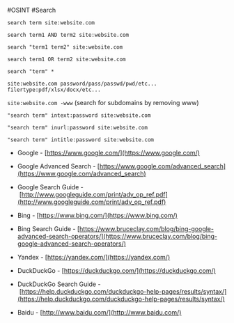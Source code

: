 #OSINT #Search

`search term site:website.com`

`search term1 AND term2 site:website.com`

`search "term1 term2" site:website.com`

`search term1 OR term2 site:website.com`

`search "term" *`

`site:website.com password/pass/passwd/pwd/etc... filertype:pdf/xlsx/docx/etc...`

`site:website.com -www`                    (search for subdomains by removing www)

`"search term" intext:password site:website.com`

`"search term" inurl:password site:website.com`

`"search term" intitle:password site:website.com`



- Google - [https://www.google.com/](https://www.google.com/)

- Google Advanced Search - [https://www.google.com/advanced_search](https://www.google.com/advanced_search)

- Google Search Guide - [http://www.googleguide.com/print/adv_op_ref.pdf](http://www.googleguide.com/print/adv_op_ref.pdf)

- Bing - [https://www.bing.com/](https://www.bing.com/)

- Bing Search Guide - [https://www.bruceclay.com/blog/bing-google-advanced-search-operators/](https://www.bruceclay.com/blog/bing-google-advanced-search-operators/)

- Yandex - [https://yandex.com/](https://yandex.com/)

- DuckDuckGo - [https://duckduckgo.com/](https://duckduckgo.com/)

- DuckDuckGo Search Guide - [https://help.duckduckgo.com/duckduckgo-help-pages/results/syntax/](https://help.duckduckgo.com/duckduckgo-help-pages/results/syntax/)

- Baidu - [http://www.baidu.com/](http://www.baidu.com/)
